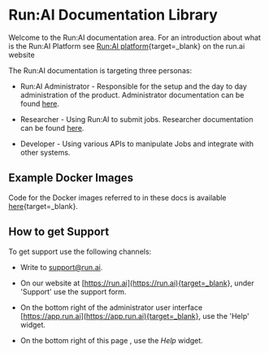 # Run:AI Documentation Library

Welcome to the Run:AI documentation area. For an introduction about what is the Run:AI Platform see [Run:AI platform](https://www.run.ai/platform/){target=_blank} on the run.ai website


The Run:AI documentation is targeting three personas:

* Run:AI Administrator - Responsible for the setup and the day to day administration of the  product. Administrator documentation can be found [here](./Administrator/overview-administrator.md).

* Researcher - Using Run:AI to submit jobs. Researcher documentation can be found [here](./Researcher/overview-researcher.md).

* Developer - Using various APIs to manipulate Jobs and integrate with other systems. 

## Example Docker Images

Code for the Docker images referred to in these docs is available [here](https://github.com/run-ai/docs/tree/master/quickstart){target=_blank}.


## How to get Support

To get support use the following channels:

* Write to [support@run.ai](mailto:support@run.ai).

* On our website at [https://run.ai](https://run.ai){target=_blank}, under 'Support' use the support form.

* On the bottom right of the administrator user interface [https://app.run.ai](https://app.run.ai){target=_blank}, use the 'Help' widget.

* On the bottom right of this page , use the _Help_ widget.



